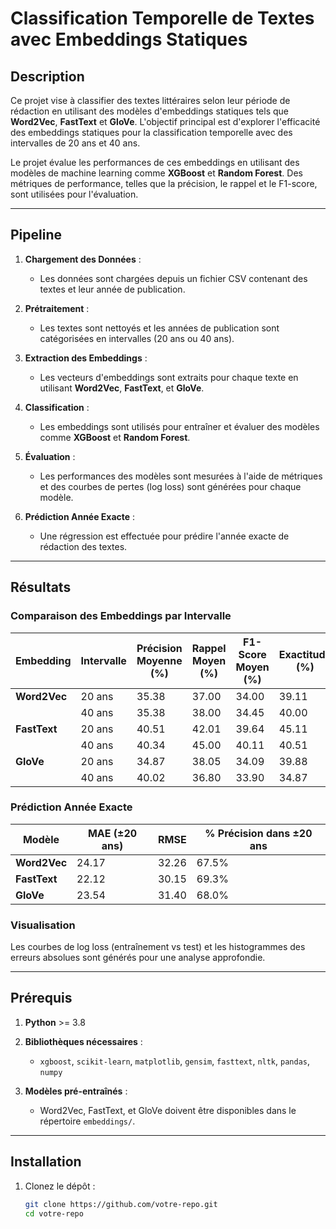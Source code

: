 # **Classification Temporelle de Textes avec Embeddings Statiques**

## **Description**
Ce projet vise à classifier des textes littéraires selon leur période de rédaction en utilisant des modèles d'embeddings statiques tels que **Word2Vec**, **FastText** et **GloVe**. L'objectif principal est d'explorer l'efficacité des embeddings statiques pour la classification temporelle avec des intervalles de 20 ans et 40 ans.

Le projet évalue les performances de ces embeddings en utilisant des modèles de machine learning comme **XGBoost** et **Random Forest**. Des métriques de performance, telles que la précision, le rappel et le F1-score, sont utilisées pour l'évaluation.

---

## **Pipeline**
1. **Chargement des Données** :
   - Les données sont chargées depuis un fichier CSV contenant des textes et leur année de publication.

2. **Prétraitement** :
   - Les textes sont nettoyés et les années de publication sont catégorisées en intervalles (20 ans ou 40 ans).

3. **Extraction des Embeddings** :
   - Les vecteurs d'embeddings sont extraits pour chaque texte en utilisant **Word2Vec**, **FastText**, et **GloVe**.

4. **Classification** :
   - Les embeddings sont utilisés pour entraîner et évaluer des modèles comme **XGBoost** et **Random Forest**.

5. **Évaluation** :
   - Les performances des modèles sont mesurées à l'aide de métriques et des courbes de pertes (log loss) sont générées pour chaque modèle.

6. **Prédiction Année Exacte** :
   - Une régression est effectuée pour prédire l'année exacte de rédaction des textes.

---

## **Résultats**
### **Comparaison des Embeddings par Intervalle**
| Embedding  | Intervalle | Précision Moyenne (%) | Rappel Moyen (%) | F1-Score Moyen (%) | Exactitude (%) |
|------------|------------|------------------------|------------------|---------------------|----------------|
| **Word2Vec** | 20 ans     | 35.38                 | 37.00            | 34.00              | 39.11          |
|             | 40 ans     | 35.38                 | 38.00            | 34.45              | 40.00          |
| **FastText** | 20 ans     | 40.51                 | 42.01            | 39.64              | 45.11          |
|             | 40 ans     | 40.34                 | 45.00            | 40.11              | 40.51          |
| **GloVe**    | 20 ans     | 34.87                 | 38.05            | 34.09              | 39.88          |
|             | 40 ans     | 40.02                 | 36.80            | 33.90              | 34.87          |

### **Prédiction Année Exacte**
| Modèle | MAE (±20 ans) | RMSE  | % Précision dans ±20 ans |
|--------|---------------|-------|--------------------------|
| **Word2Vec** | 24.17         | 32.26 | 67.5%                |
| **FastText** | 22.12         | 30.15 | 69.3%                |
| **GloVe**    | 23.54         | 31.40 | 68.0%                |

### **Visualisation**
Les courbes de log loss (entraînement vs test) et les histogrammes des erreurs absolues sont générés pour une analyse approfondie.

---

## **Prérequis**
1. **Python** >= 3.8
2. **Bibliothèques nécessaires** :
   - `xgboost`, `scikit-learn`, `matplotlib`, `gensim`, `fasttext`, `nltk`, `pandas`, `numpy`

3. **Modèles pré-entraînés** :
   - Word2Vec, FastText, et GloVe doivent être disponibles dans le répertoire `embeddings/`.

---

## **Installation**
1. Clonez le dépôt :
   ```bash
   git clone https://github.com/votre-repo.git
   cd votre-repo
